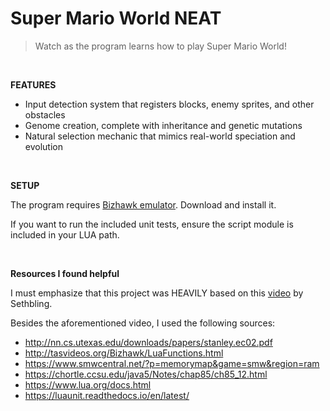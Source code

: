 # Super Mario World NEAT
> Watch as the program learns how to play Super Mario World!

<br/>

**FEATURES**

- Input detection system that registers blocks, enemy sprites, and other obstacles
- Genome creation, complete with inheritance and genetic mutations
- Natural selection mechanic that mimics real-world speciation and evolution

<br/>

**SETUP**

The program requires [Bizhawk emulator][1]. Download and install it.

If you want to run the included unit tests, ensure the script module is included in your LUA path.

<br/>

**Resources I found helpful**

I must emphasize that this project was HEAVILY based on this [video][2] by Sethbling.

[1]: <http://tasvideos.org/BizHawk.html> "Bizhawk official page"
[2]: <https://www.youtube.com/watch?v=qv6UVOQ0F44> "Sethbling's MarI/O"

Besides the aforementioned video, I used the following sources:
- http://nn.cs.utexas.edu/downloads/papers/stanley.ec02.pdf
- http://tasvideos.org/Bizhawk/LuaFunctions.html
- https://www.smwcentral.net/?p=memorymap&game=smw&region=ram
- https://chortle.ccsu.edu/java5/Notes/chap85/ch85_12.html
- https://www.lua.org/docs.html
- https://luaunit.readthedocs.io/en/latest/